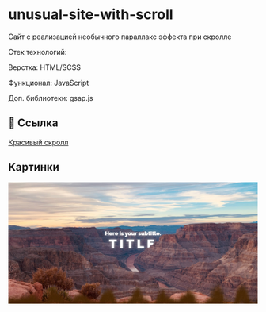 # unusual-site-with-scroll
Сайт с реализацией необычного параллакс эффекта при скролле

Стек технологий:

Верстка: HTML/SCSS

Функционал: JavaScript

Доп. библиотеки: gsap.js


## 🔗 Ссылка

 [Красивый скролл](https://alexfedd.github.io/scroll-parallax-site/)


## Картинки
![](https://github.com/alexfedd/unusual-site-with-scroll/blob/4ae17ac8b55a08ab9c5b127c4b8bdfe32972707a/alexfedd.github.io_scroll-parallax-site_%20(1).jpg)

